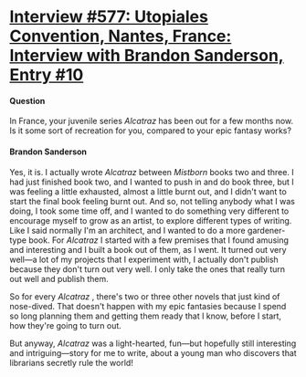 # [Interview #577: Utopiales Convention, Nantes, France: Interview with Brandon Sanderson, Entry #10](https://www.theoryland.com/intvmain.php?i=577#10)

#### Question

In France, your juvenile series
*Alcatraz*
has been out for a few months now. Is it some sort of recreation for you, compared to your epic fantasy works?

#### Brandon Sanderson

Yes, it is. I actually wrote
*Alcatraz*
between
*Mistborn*
books two and three. I had just finished book two, and I wanted to push in and do book three, but I was feeling a little exhausted, almost a little burnt out, and I didn't want to start the final book feeling burnt out. And so, not telling anybody what I was doing, I took some time off, and I wanted to do something very different to encourage myself to grow as an artist, to explore different types of writing. Like I said normally I'm an architect, and I wanted to do a more gardener-type book. For
*Alcatraz*
I started with a few premises that I found amusing and interesting and I built a book out of them, as I went. It turned out very well—a lot of my projects that I experiment with, I actually don't publish because they don't turn out very well. I only take the ones that really turn out well and publish them.

So for every
*Alcatraz*
, there's two or three other novels that just kind of nose-dived. That doesn't happen with my epic fantasies because I spend so long planning them and getting them ready that I know, before I start, how they're going to turn out.

But anyway,
*Alcatraz*
was a light-hearted, fun—but hopefully still interesting and intriguing—story for me to write, about a young man who discovers that librarians secretly rule the world!

